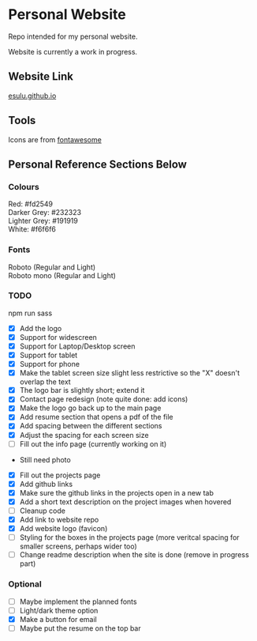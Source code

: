 # Personal Website
Repo intended for my personal website.

Website is currently a work in progress.

## Website Link
[esulu.github.io](https://esulu.github.io/dist/index.html)

## Tools
Icons are from [fontawesome](https://fontawesome.com)

## Personal Reference Sections Below

### Colours
Red: #fd2549  
Darker Grey: #232323  
Lighter Grey: #191919  
White: #f6f6f6  

### Fonts
Roboto (Regular and Light)  
Roboto mono (Regular and Light)  

### TODO
npm run sass  
- [x] Add the logo  
- [x] Support for widescreen  
- [x] Support for Laptop/Desktop screen  
- [x] Support for tablet  
- [x] Support for phone 
- [x] Make the tablet screen size slight less restrictive so the "X" doesn't overlap the text  
- [x] The logo bar is slightly short; extend it    
- [x] Contact page redesign (note quite done: add icons)  
- [x] Make the logo go back up to the main page  
- [x] Add resume section that opens a pdf of the file  
- [x] Add spacing between the different sections  
- [x] Adjust the spacing for each screen size  
- [ ] Fill out the info page (currently working on it) 
- Still need photo  
- [x] Fill out the projects page
- [x] Add github links    
- [x] Make sure the github links in the projects open in a new tab  
- [x] Add a short text description on the project images when hovered     
- [ ] Cleanup code   
- [x] Add link to website repo  
- [x] Add website logo (favicon)  
- [ ] Styling for the boxes in the projects page (more veritcal spacing for smaller screens, perhaps wider too)  
- [ ] Change readme description when the site is done (remove in progress part)  

### Optional
- [ ] Maybe implement the planned fonts 
- [ ] Light/dark theme option  
- [x] Make a button for email 
- [ ] Maybe put the resume on the top bar
